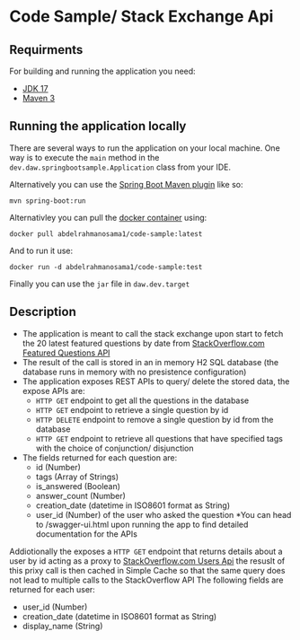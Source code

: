 # Code Sample/ Stack Exchange Api

## Requirments

For building and running the application you need:

- [JDK 17](https://www.oracle.com/java/technologies/javase/jdk17-archive-downloads.html)
- [Maven 3](https://maven.apache.org)

## Running the application locally

There are several ways to run the application on your local machine. One way is to execute the `main` method in the `dev.daw.springbootsample.Application` class from your IDE.

Alternatively you can use the [Spring Boot Maven plugin](https://docs.spring.io/spring-boot/docs/current/reference/html/build-tool-plugins-maven-plugin.html) like so:

```shell
mvn spring-boot:run
```

Alternativley you can pull the [docker container](https://hub.docker.com/repository/docker/abdelrahmanosama1/code-sample/general) using:

```shell
docker pull abdelrahmanosama1/code-sample:latest
```
And to run it use:
```shell
docker run -d abdelrahmanosama1/code-sample:test
```

Finally you can use the `jar` file in `daw.dev.target`

## Description

- The application is meant to call the stack exchange upon start to fetch the 20 latest featured questions by date from [StackOverflow.com Featured Questions API](https://api.stackexchange.com/docs/featured-questions)
- The result of the call is stored in an in memory H2 SQL database (the database runs in memory with no presistence configuration)
- The application exposes REST APIs to query/ delete the stored data, the expose APIs are:
  - `HTTP GET` endpoint to get all the questions in the database
  - `HTTP GET` endpoint to retrieve a single question by id
  - `HTTP DELETE` endpoint to remove a single question by id from the database
  - `HTTP GET` endpoint to retrieve all questions that have specified tags with the choice of conjunction/ disjunction
- The fields returned for each question are:
  - id (Number)
  - tags (Array of Strings)
  - is_answered (Boolean)
  - answer_count (Number)
  - creation_date (datetime in ISO8601 format as String)
  - user_id (Number) of the user who asked the question
*You can head to /swagger-ui.html upon running the app to find detailed documentation for the APIs

Addiotionally the exposes a `HTTP GET` endpoint that returns details about a user by id acting as a proxy to [StackOverflow.com Users Api](https://api.stackexchange.com/docs/users-by-ids) the resuslt of this prixy call is then cached in Simple Cache so that the same query does not lead to multiple calls to the StackOverflow API
The following fields are returned for each user:
- user_id (Number)
- creation_date (datetime in ISO8601 format as String)
- display_name (String)

